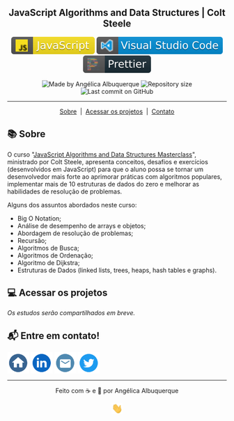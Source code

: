 <h2 align="center">
  JavaScript Algorithms and Data Structures | Colt Steele
</h2>

<p align="center">
<!-- <img alt="badge html" src="https://raw.githubusercontent.com/angelicaalbuquerque/badges-and-icons/f96545c39b9ff34534ee166d78e4bcef00de3928/badges/html.svg"> -->
<img alt="badge javascript" src="https://raw.githubusercontent.com/angelicaalbuquerque/badges-and-icons/d369e43d97e48a84cda8328adbd77b1ba280ebbf/badges/javascript.svg">
<img alt="badge vscode" src="https://raw.githubusercontent.com/angelicaalbuquerque/badges-and-icons/f96545c39b9ff34534ee166d78e4bcef00de3928/badges/visual-studio-code.svg">
<img alt="badge prettier" src="https://raw.githubusercontent.com/angelicaalbuquerque/badges-and-icons/f96545c39b9ff34534ee166d78e4bcef00de3928/badges/prettier-2.svg">
</p>

<p align="center">
<img alt="Made by Angélica Albuquerque" src="https://img.shields.io/badge/made%20by-Angélica Albuquerque-%20?color=858584">
<img alt="Repository size" src="https://img.shields.io/github/repo-size/angelicaalbuquerque/javascript-algorithms-and-data-structures_colt-steele?color=858584">
<img alt="Last commit on GitHub" src="https://img.shields.io/github/last-commit/angelicaalbuquerque/javascript-algorithms-and-data-structures_colt-steele?color=858584">
</p>

---

<p align="center">
  <a href="#-Sobre">Sobre</a>&nbsp;&nbsp;|&nbsp;
  <a>
    <a href="#-Acessar-os-projetos">Acessar os projetos</a>&nbsp;&nbsp;|&nbsp;
  <a>
  <a href="#-Entre-em-contato">Contato</a>
</p>

## 📚 Sobre

O curso "[JavaScript Algorithms and Data Structures Masterclass](https://www.udemy.com/course/js-algorithms-and-data-structures-masterclass/)", ministrado por Colt Steele, apresenta conceitos, desafios e exercícios (desenvolvidos em JavaScript) para que o aluno possa se tornar um desenvolvedor mais forte ao aprimorar práticas com algoritmos populares, implementar mais de 10 estruturas de dados do zero e melhorar as habilidades de resolução de problemas.

Alguns dos assuntos abordados neste curso:

- Big O Notation;
- Análise de desempenho de arrays e objetos;
- Abordagem de resolução de problemas;
- Recursão;
- Algoritmos de Busca;
- Algoritmos de Ordenação;
- Algoritmo de Dijkstra;
- Estruturas de Dados (linked lists, trees, heaps, hash tables e graphs).

## 💻 Acessar os projetos

_Os estudos serão compartilhados em breve._

## 📬 Entre em contato!

<p align="left">
    <a href="https://www.frontangie.dev/" target="blank" style="text-decoration: none; color: unset;">
    <img align="center" src="https://raw.githubusercontent.com/angelicaalbuquerque/badges-and-icons/main/icons/circle/portfolio.svg" alt="frontangie.dev" height="50" width="50" />
  </a>
  <a href="https://linkedin.com/in/angelica-albuquerque/" target="blank" style="text-decoration: none; color: unset;">
    <img align="center" src="https://raw.githubusercontent.com/angelicaalbuquerque/badges-and-icons/main/icons/circle/linkedin.svg" alt="Linkedin" height="50" width="50" />
  </a>
  <a href="mailto:hi@frontangie.dev" target="blank" style="text-decoration: none;">
    <img align="center" src="https://raw.githubusercontent.com/angelicaalbuquerque/badges-and-icons/main/icons/circle/email.svg" alt="Email" height="50" width="50" />
  </a>
  <a href="https://twitter.com/frontangie" target="blank" style="text-decoration: none;">
    <img align="center" src="https://raw.githubusercontent.com/angelicaalbuquerque/badges-and-icons/main/icons/circle/twitter.svg" alt="Twitter" height="50" width="50" />
    </a>
</p>

---

<p align="center">
Feito com ☕ e 🖤 por Angélica Albuquerque
</p>

<p align="center">
<img src="https://raw.githubusercontent.com/angelicaalbuquerque/badges-and-icons/main/gif/hi.gif" width="25px" height="25px"> 
</p>
